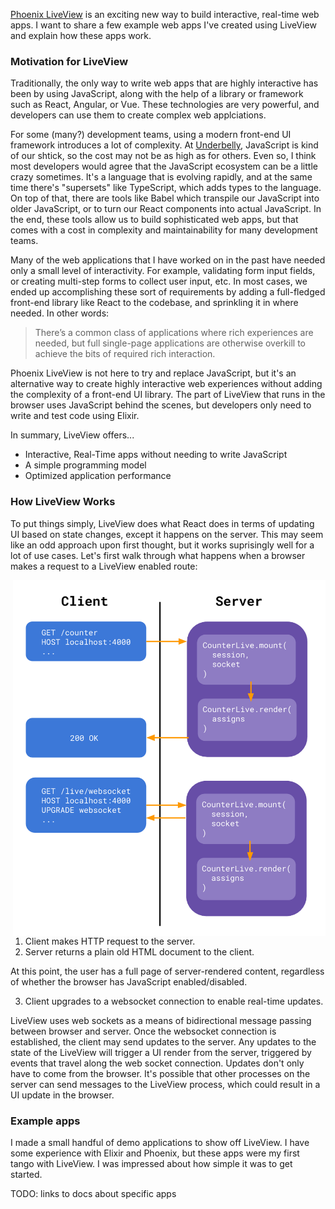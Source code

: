 [Phoenix LiveView](https://github.com/phoenixframework/phoenix_live_view) is an exciting new way to build interactive, real-time web apps. I want to share a few example web apps I've created using LiveView and explain how these apps work.

### Motivation for LiveView

Traditionally, the only way to write web apps that are highly interactive has been by using JavaScript, along with the help of a library or framework such as React, Angular, or Vue. These technologies are very powerful, and developers can use them to create complex web applciations.

For some (many?) development teams, using a modern front-end UI framework introduces a lot of complexity. At [Underbelly](https://underbelly.is), JavaScript is kind of our shtick, so the cost may not be as high as for others. Even so, I think most developers would agree that the JavaScript ecosystem can be a little crazy sometimes. It's a language that is evolving rapidly, and at the same time there's "supersets" like TypeScript, which adds types to the language. On top of that, there are tools like Babel which transpile our JavaScript into older JavaScript, or to turn our React components into actual JavaScript. In the end, these tools allow us to build sophisticated web apps, but that comes with a cost in complexity and maintainability for many development teams.

Many of the web applications that I have worked on in the past have needed only a small level of interactivity. For example, validating form input fields, or creating multi-step forms to collect user input, etc. In most cases, we ended up accomplishing these sort of requirements by adding a full-fledged front-end library like React to the codebase, and sprinkling it in where needed. In other words:

> There’s a common class of applications where rich experiences are needed, but full single-page applications are otherwise overkill to achieve the bits of required rich interaction.

Phoenix LiveView is not here to try and replace JavaScript, but it's an alternative way to create highly interactive web experiences without adding the complexity of a front-end UI library. The part of LiveView that runs in the browser uses JavaScript behind the scenes, but developers only need to write and test code using Elixir.

In summary, LiveView offers...

- Interactive, Real-Time apps without needing to write JavaScript
- A simple programming model
- Optimized application performance

### How LiveView Works

To put things simply, LiveView does what React does in terms of updating UI based on state changes, except it happens on the server. This may seem like an odd approach upon first thought, but it works suprisingly well for a lot of use cases. Let's first walk through what happens when a browser makes a request to a LiveView enabled route:

<img align="right" src="./docs/presentation/flow.png" width="500" style="text-align:center;" />

1. Client makes HTTP request to the server.
2. Server returns a plain old HTML document to the client.

At this point, the user has a full page of server-rendered content, regardless of whether the browser has JavaScript enabled/disabled.

3. Client upgrades to a websocket connection to enable real-time updates.

LiveView uses web sockets as a means of bidirectional message passing between browser and server. Once the websocket connection is established, the client may send updates to the server. Any updates to the state of the LiveView will trigger a UI render from the server, triggered by events that travel along the web socket connection. Updates don't only have to come from the browser. It's possible that other processes on the server can send messages to the LiveView process, which could result in a UI update in the browser.

### Example apps

I made a small handful of demo applications to show off LiveView. I have some experience with Elixir and Phoenix, but these apps were my first tango with LiveView. I was impressed about how simple it was to get started.

TODO: links to docs about specific apps

